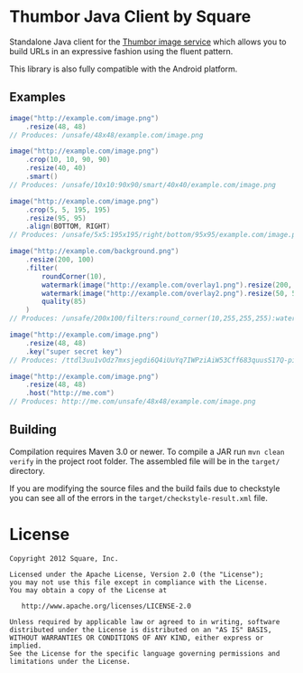 Thumbor Java Client by Square
=============================

Standalone Java client for the [Thumbor image service][1] which allows you to
build URLs in an expressive fashion using the fluent pattern.

This library is also fully compatible with the Android platform.


Examples
--------

```java
image("http://example.com/image.png")
    .resize(48, 48)
// Produces: /unsafe/48x48/example.com/image.png

image("http://example.com/image.png")
    .crop(10, 10, 90, 90)
    .resize(40, 40)
    .smart()
// Produces: /unsafe/10x10:90x90/smart/40x40/example.com/image.png

image("http://example.com/image.png")
    .crop(5, 5, 195, 195)
    .resize(95, 95)
    .align(BOTTOM, RIGHT)
// Produces: /unsafe/5x5:195x195/right/bottom/95x95/example.com/image.png

image("http://example.com/background.png")
    .resize(200, 100)
    .filter(
        roundCorner(10),
        watermark(image("http://example.com/overlay1.png").resize(200, 100)),
        watermark(image("http://example.com/overlay2.png").resize(50, 50), 75, 25),
        quality(85)
    )
// Produces: /unsafe/200x100/filters:round_corner(10,255,255,255):watermark(/unsafe/200x100/example.com/overlay1.png,0,0,0):watermark(/unsafe/50x50/example.com/overlay2.png,75,25,0):quality(85)/example.com/background.png

image("http://example.com/image.png")
    .resize(48, 48)
    .key("super secret key")
// Produces: /ttdl3uu1vOdz7mxsjegdi6Q4iUuYq7IWPziAiW53Cff683quusS17Q-piahoiqd1/example.com/image.png

image("http://example.com/image.png")
    .resize(48, 48)
    .host("http://me.com")
// Produces: http://me.com/unsafe/48x48/example.com/image.png
```


Building
--------

Compilation requires Maven 3.0 or newer. To compile a JAR run `mvn clean verify`
in the project root folder. The assembled file will be in the `target/`
directory.

If you are modifying the source files and the build fails due to checkstyle you
can see all of the errors in the `target/checkstyle-result.xml` file.



License
=======

    Copyright 2012 Square, Inc.

    Licensed under the Apache License, Version 2.0 (the "License");
    you may not use this file except in compliance with the License.
    You may obtain a copy of the License at

       http://www.apache.org/licenses/LICENSE-2.0

    Unless required by applicable law or agreed to in writing, software
    distributed under the License is distributed on an "AS IS" BASIS,
    WITHOUT WARRANTIES OR CONDITIONS OF ANY KIND, either express or implied.
    See the License for the specific language governing permissions and
    limitations under the License.


 [1]: https://github.com/globocom/thumbor
